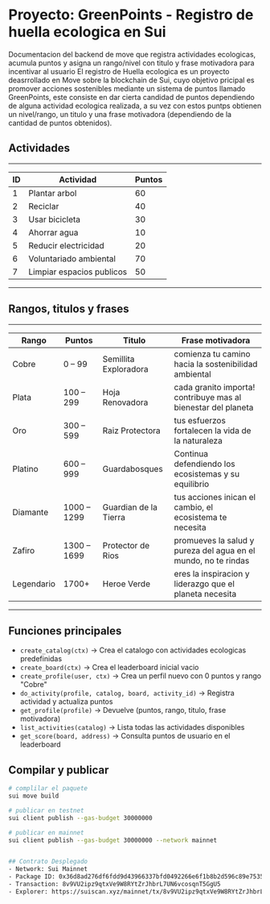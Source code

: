 # Proyecto: GreenPoints - Registro de huella ecologica en Sui

Documentacion del backend de move que registra actividades ecologicas, acumula puntos y asigna un rango/nivel con titulo y frase motivadora para incentivar al usuario
El registro de Huella ecologica es un proyecto deasrrollado en Move sobre la blockchain de Sui, cuyo objetivo pricipal es promover acciones sostenibles mediante un sistema de puntos llamado GreenPoints, este consiste en dar cierta candidad de puntos dependiendo de alguna actividad ecologica realizada, a su vez con estos puntps obtienen un nivel/rango, un titulo y una frase motivadora (dependiendo de la cantidad de puntos obtenidos).

## Actividades

--------------------------------------------
| ID | Actividad                  | Puntos |
|----|----------------------------|--------|
| 1  | Plantar arbol              | 60     |
| 2  | Reciclar                   | 40     |
| 3  | Usar bicicleta             | 30     |
| 4  | Ahorrar agua               | 10     |
| 5  | Reducir electricidad       | 20     |
| 6  | Voluntariado ambiental     | 70     |
| 7  | Limpiar espacios publicos  | 50     |
--------------------------------------------

## Rangos, titulos y frases

-------------------------------------------------------------------------------------------------------------------------
| Rango      | Puntos        | Titulo                  | Frase motivadora                                               |
|------------|---------------|-------------------------|----------------------------------------------------------------|
| Cobre      | 0 – 99        | Semillita Exploradora   | comienza tu camino hacia la sostenibilidad ambiental           |
| Plata      | 100 – 299     | Hoja Renovadora         | cada granito importa! contribuye mas al bienestar del planeta  |
| Oro        | 300 – 599     | Raiz Protectora         | tus esfuerzos fortalecen la vida de la naturaleza              |
| Platino    | 600 – 999     | Guardabosques           | Continua defendiendo los ecosistemas y su equilibrio           |
| Diamante   | 1000 – 1299   | Guardian de la Tierra   | tus acciones inican el cambio, el ecosistema te necesita       |
| Zafiro     | 1300 – 1699   | Protector de Rios       | promueves la salud y pureza del agua en el mundo, no te rindas |
| Legendario | 1700+         | Heroe Verde             | eres la inspiracion y liderazgo que el planeta necesita        |
-------------------------------------------------------------------------------------------------------------------------

## Funciones principales

- `create_catalog(ctx)` → Crea el catalogo con actividades ecologicas predefinidas
- `create_board(ctx)` → Crea el leaderboard inicial vacio  
- `create_profile(user, ctx)` → Crea un perfil nuevo con 0 puntos y rango "Cobre"
- `do_activity(profile, catalog, board, activity_id)` → Registra actividad y actualiza puntos
- `get_profile(profile)` → Devuelve (puntos, rango, titulo, frase motivadora)
- `list_activities(catalog)` → Lista todas las actividades disponibles
- `get_score(board, address)` → Consulta puntos de usuario en el leaderboard

## Compilar y publicar

```bash
# complilar el paquete
sui move build

# publicar en testnet
sui client publish --gas-budget 30000000

# publicar en mainnet
sui client publish --gas-budget 30000000 --network mainnet


## Contrato Desplegado
- Network: Sui Mainnet
- Package ID: 0x36d8ad276df6fdd9d43966337bfd0492266e6f1b8b2d596c89e75357de10093a
- Transaction: 8v9VU2ipz9qtxVe9W8RYtZrJhbrL7UN6vcosqnT5GgU5
- Explorer: https://suiscan.xyz/mainnet/tx/8v9VU2ipz9qtxVe9W8RYtZrJhbrL7UN6vcosqnT5GgU5
